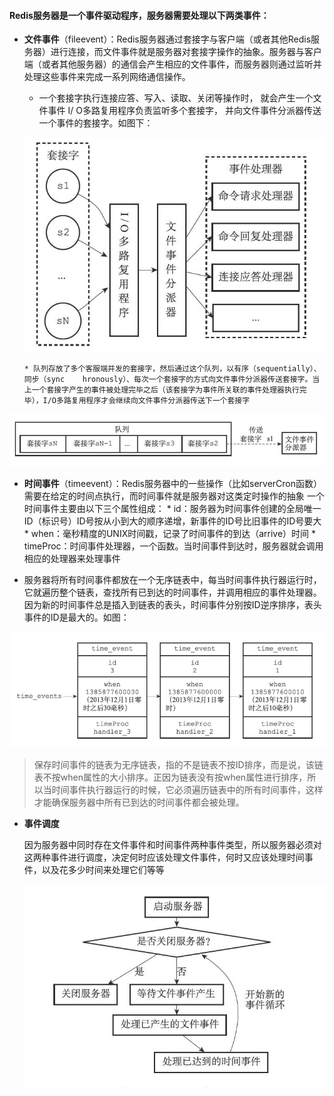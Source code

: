 #### Redis服务器是一个事件驱动程序，服务器需要处理以下两类事件：



* **文件事件**（fileevent）：Redis服务器通过套接字与客户端（或者其他Redis服务器）进行连接，而文件事件就是服务器对套接字操作的抽象。服务器与客户端（或者其他服务器）的通信会产生相应的文件事件，而服务器则通过监听并处理这些事件来完成一系列网络通信操作。
    
    * 一个套接字执行连接应答、写入、读取、关闭等操作时， 就会产生一个文件事件 I/ O多路复用程序负责监听多个套接字， 并向文件事件分派器传送一个事件的套接字。如图下：
    
   ![](/assets/32CD2B56-2206-41D6-9D32-F61C6D748B16.png)
   
      * 队列存放了多个客服端并发的套接字，然后通过这个队列，以有序（sequentially）、同步（sync    hronously）、每次一个套接字的方式向文件事件分派器传送套接字。当上一个套接字产生的事件被处理完毕之后（该套接字为事件所关联的事件处理器执行完毕），I/O多路复用程序才会继续向文件事件分派器传送下一个套接字   


![](/assets/944FBDF9-A4FD-445A-9921-23116EBE7E8F.png)


* **时间事件**（timeevent）：Redis服务器中的一些操作（比如serverCron函数）需要在给定的时间点执行，而时间事件就是服务器对这类定时操作的抽象 一个时间事件主要由以下三个属性组成：
          * id：服务器为时间事件创建的全局唯一ID（标识号）ID号按从小到大的顺序递增，新事件的ID号比旧事件的ID号要大
          * when：毫秒精度的UNIX时间戳，记录了时间事件的到达（arrive）时间
          * timeProc：时间事件处理器，一个函数。当时间事件到达时，服务器就会调用相应的处理器来处理事件

 
 * 服务器将所有时间事件都放在一个无序链表中，每当时间事件执行器运行时，它就遍历整个链表，查找所有已到达的时间事件，并调用相应的事件处理器。因为新的时间事件总是插入到链表的表头，时间事件分别按ID逆序排序，表头事件的ID是最大的。如图：
 
      
![](/assets/EAE2C955-62C0-49AC-849D-D73E4F1B5A04.png)
           
                      
                                 
                                                       
> 保存时间事件的链表为无序链表，指的不是链表不按ID排序，而是说，该链表不按when属性的大小排序。正因为链表没有按when属性进行排序，所以当时间事件执行器运行的时候，它必须遍历链表中的所有时间事件，这样才能确保服务器中所有已到达的时间事件都会被处理。  



* **事件调度**

    因为服务器中同时存在文件事件和时间事件两种事件类型，所以服务器必须对这两种事件进行调度，决定何时应该处理文件事件，何时又应该处理时间事件，以及花多少时间来处理它们等等
    
  
   
  ![](/assets/FD6891E2-946B-460D-B13B-1D0507A67E17.png)